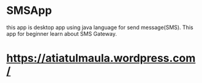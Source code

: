 SMSApp
======

this app is desktop app using java language for send message(SMS). This app for beginner learn about SMS Gateway.

https://atiatulmaula.wordpress.com/
===================================
